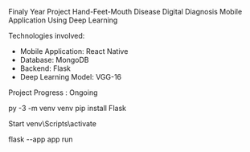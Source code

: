 Finaly Year Project 
Hand-Feet-Mouth Disease Digital Diagnosis Mobile Application  Using Deep Learning

Technologies involved:
- Mobile Application: React Native
- Database: MongoDB
- Backend: Flask
- Deep Learning Model: VGG-16


Project Progress : Ongoing








py -3 -m venv venv
pip install Flask

Start
venv\Scripts\activate

flask --app app run
